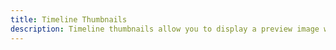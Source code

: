 ```yaml
---
title: Timeline Thumbnails
description: Timeline thumbnails allow you to display a preview image when hovering over the timeline.
---
```

